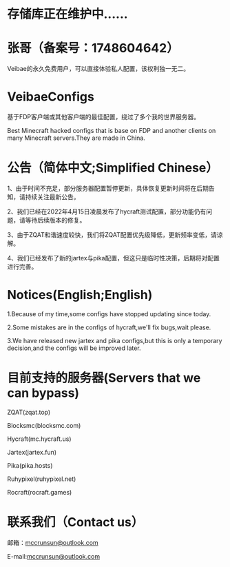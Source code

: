 # 存储库正在维护中......

# 张哥（备案号：1748604642）
Veibae的永久免费用户，可以直接体验私人配置，该权利独一无二。

# VeibaeConfigs
基于FDP客户端或其他客户端的最佳配置，绕过了多个我的世界服务器。

Best Minecraft hacked configs that is base on FDP and another clients on many Minecraft servers.They are made in China.

# 公告（简体中文;Simplified Chinese）
1、由于时间不充足，部分服务器配置暂停更新，具体恢复更新时间将在后期告知，请持续关注最新公告。

2、我们已经在2022年4月15日凌晨发布了hycraft测试配置，部分功能仍有问题，请等待后续版本的修复。

3、由于ZQAT和谐速度较快，我们将ZQAT配置优先级降低，更新频率变低，请谅解。

4、我们已经发布了新的jartex与pika配置，但这只是临时性决策，后期将对配置进行完善。

# Notices(English;English)
1.Because of my time,some configs have stopped updating since today.

2.Some mistakes are in the configs of hycraft,we'll fix bugs,wait please.

3.We have released new jartex and pika configs,but this is only a temporary decision,and the configs will be improved later.

# 目前支持的服务器(Servers that we can bypass)
ZQAT(zqat.top)

Blocksmc(blocksmc.com)

Hycraft(mc.hycraft.us)

Jartex(jartex.fun)

Pika(pika.hosts)

Ruhypixel(ruhypixel.net)

Rocraft(rocraft.games)

# 联系我们（Contact us）
邮箱：mccrunsun@outlook.com

E-mail:mccrunsun@outlook.com
